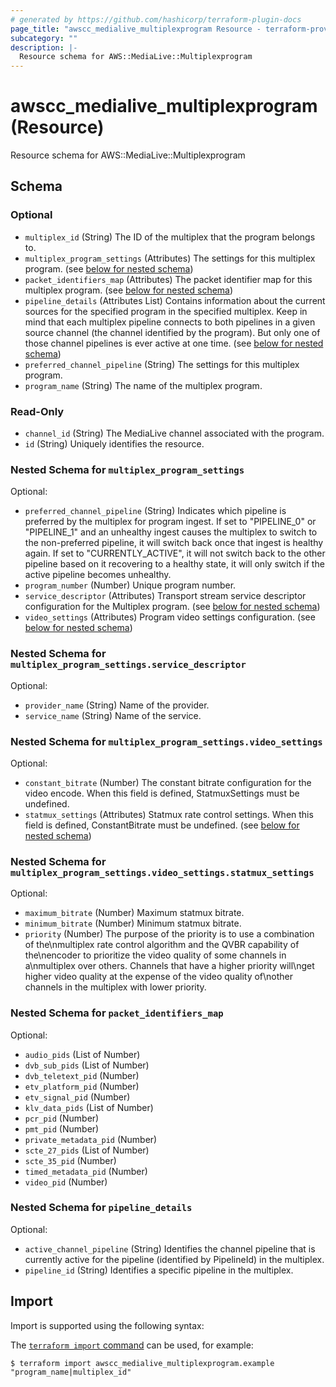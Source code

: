 ```yaml
---
# generated by https://github.com/hashicorp/terraform-plugin-docs
page_title: "awscc_medialive_multiplexprogram Resource - terraform-provider-awscc"
subcategory: ""
description: |-
  Resource schema for AWS::MediaLive::Multiplexprogram
---
```


# awscc_medialive_multiplexprogram (Resource)

Resource schema for AWS::MediaLive::Multiplexprogram



<!-- schema generated by tfplugindocs -->
## Schema

### Optional

- `multiplex_id` (String) The ID of the multiplex that the program belongs to.
- `multiplex_program_settings` (Attributes) The settings for this multiplex program. (see [below for nested schema](#nestedatt--multiplex_program_settings))
- `packet_identifiers_map` (Attributes) The packet identifier map for this multiplex program. (see [below for nested schema](#nestedatt--packet_identifiers_map))
- `pipeline_details` (Attributes List) Contains information about the current sources for the specified program in the specified multiplex. Keep in mind that each multiplex pipeline connects to both pipelines in a given source channel (the channel identified by the program). But only one of those channel pipelines is ever active at one time. (see [below for nested schema](#nestedatt--pipeline_details))
- `preferred_channel_pipeline` (String) The settings for this multiplex program.
- `program_name` (String) The name of the multiplex program.

### Read-Only

- `channel_id` (String) The MediaLive channel associated with the program.
- `id` (String) Uniquely identifies the resource.

<a id="nestedatt--multiplex_program_settings"></a>
### Nested Schema for `multiplex_program_settings`

Optional:

- `preferred_channel_pipeline` (String) Indicates which pipeline is preferred by the multiplex for program ingest.
If set to \"PIPELINE_0\" or \"PIPELINE_1\" and an unhealthy ingest causes the multiplex to switch to the non-preferred pipeline,
it will switch back once that ingest is healthy again. If set to \"CURRENTLY_ACTIVE\",
it will not switch back to the other pipeline based on it recovering to a healthy state,
it will only switch if the active pipeline becomes unhealthy.
- `program_number` (Number) Unique program number.
- `service_descriptor` (Attributes) Transport stream service descriptor configuration for the Multiplex program. (see [below for nested schema](#nestedatt--multiplex_program_settings--service_descriptor))
- `video_settings` (Attributes) Program video settings configuration. (see [below for nested schema](#nestedatt--multiplex_program_settings--video_settings))

<a id="nestedatt--multiplex_program_settings--service_descriptor"></a>
### Nested Schema for `multiplex_program_settings.service_descriptor`

Optional:

- `provider_name` (String) Name of the provider.
- `service_name` (String) Name of the service.


<a id="nestedatt--multiplex_program_settings--video_settings"></a>
### Nested Schema for `multiplex_program_settings.video_settings`

Optional:

- `constant_bitrate` (Number) The constant bitrate configuration for the video encode.
When this field is defined, StatmuxSettings must be undefined.
- `statmux_settings` (Attributes) Statmux rate control settings.
When this field is defined, ConstantBitrate must be undefined. (see [below for nested schema](#nestedatt--multiplex_program_settings--video_settings--statmux_settings))

<a id="nestedatt--multiplex_program_settings--video_settings--statmux_settings"></a>
### Nested Schema for `multiplex_program_settings.video_settings.statmux_settings`

Optional:

- `maximum_bitrate` (Number) Maximum statmux bitrate.
- `minimum_bitrate` (Number) Minimum statmux bitrate.
- `priority` (Number) The purpose of the priority is to use a combination of the\nmultiplex rate control algorithm and the QVBR capability of the\nencoder to prioritize the video quality of some channels in a\nmultiplex over others.  Channels that have a higher priority will\nget higher video quality at the expense of the video quality of\nother channels in the multiplex with lower priority.




<a id="nestedatt--packet_identifiers_map"></a>
### Nested Schema for `packet_identifiers_map`

Optional:

- `audio_pids` (List of Number)
- `dvb_sub_pids` (List of Number)
- `dvb_teletext_pid` (Number)
- `etv_platform_pid` (Number)
- `etv_signal_pid` (Number)
- `klv_data_pids` (List of Number)
- `pcr_pid` (Number)
- `pmt_pid` (Number)
- `private_metadata_pid` (Number)
- `scte_27_pids` (List of Number)
- `scte_35_pid` (Number)
- `timed_metadata_pid` (Number)
- `video_pid` (Number)


<a id="nestedatt--pipeline_details"></a>
### Nested Schema for `pipeline_details`

Optional:

- `active_channel_pipeline` (String) Identifies the channel pipeline that is currently active for the pipeline (identified by PipelineId) in the multiplex.
- `pipeline_id` (String) Identifies a specific pipeline in the multiplex.

## Import

Import is supported using the following syntax:

The [`terraform import` command](https://developer.hashicorp.com/terraform/cli/commands/import) can be used, for example:

```shell
$ terraform import awscc_medialive_multiplexprogram.example "program_name|multiplex_id"
```
